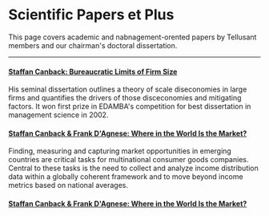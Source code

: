 # Scientific Papers et Plus
This page covers academic and nabnagement-orented papers by Tellusant members and our chairman's doctoral dissertation.  

---
#### [Staffan Canback: Bureaucratic Limits of Firm Size](index.md)  
His seminal dissertation outlines a theory of scale diseconomies in large firms and quantifies the drivers of those disceconomies and mitigating factors. It won first prize in EDAMBA's competition for best dissertation in management science in 2002.  

#### [Staffan Canback & Frank D'Agnese: Where in the World Is the Market?](./Canback-D'Agnese-Where-in-the-World-Is-the-Market.pdf)
Finding, measuring and capturing market opportunities in emerging countries are critical tasks for multinational consumer goods companies. Central to these tasks is the need to collect and analyze income distribution data within a globally coherent framework and to move beyond income metrics based on national averages.  

#### [Staffan Canback & Frank D'Agnese: Where in the World Is the Market?](./Canback-D'Agnese-Where-in-the-World-Is-the-Market.pdf)
